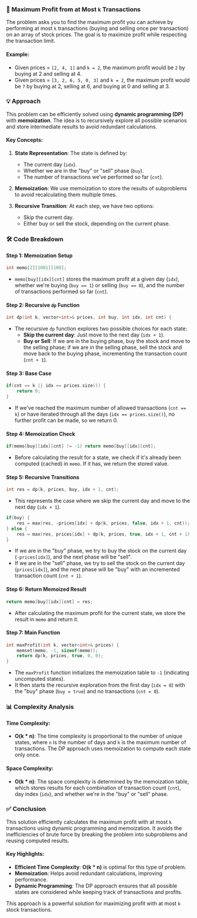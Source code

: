 ### 🌟 Maximum Profit from at Most `k` Transactions

The problem asks you to find the maximum profit you can achieve by performing at most `k` transactions (buying and selling once per transaction) on an array of stock prices. The goal is to maximize profit while respecting the transaction limit.

#### Example:
- Given prices = `[2, 4, 1]` and `k = 2`, the maximum profit would be `2` by buying at 2 and selling at 4.
- Given prices = `[3, 2, 6, 5, 0, 3]` and `k = 2`, the maximum profit would be `7` by buying at 2, selling at 6, and buying at 0 and selling at 3.

### 💡 Approach

This problem can be efficiently solved using **dynamic programming (DP)** with **memoization**. The idea is to recursively explore all possible scenarios and store intermediate results to avoid redundant calculations.

#### Key Concepts:
1. **State Representation**: The state is defined by:
   - The current day (`idx`).
   - Whether we are in the "buy" or "sell" phase (`buy`).
   - The number of transactions we’ve performed so far (`cnt`).

2. **Memoization**: We use memoization to store the results of subproblems to avoid recalculating them multiple times.

3. **Recursive Transition**: At each step, we have two options:
   - Skip the current day.
   - Either buy or sell the stock, depending on the current phase.

### 🛠 Code Breakdown

#### Step 1: Memoization Setup

```cpp
int memo[2][1001][100];
```
- `memo[buy][idx][cnt]` stores the maximum profit at a given day (`idx`), whether we're buying (`buy == 1`) or selling (`buy == 0`), and the number of transactions performed so far (`cnt`).

#### Step 2: Recursive `dp` Function

```cpp
int dp(int k, vector<int>& prices, int buy, int idx, int cnt) {
```
- The recursive `dp` function explores two possible choices for each state:
  - **Skip the current day**: Just move to the next day (`idx + 1`).
  - **Buy or Sell**: If we are in the buying phase, buy the stock and move to the selling phase; if we are in the selling phase, sell the stock and move back to the buying phase, incrementing the transaction count (`cnt + 1`).

#### Step 3: Base Case

```cpp
if(cnt == k || idx == prices.size()) {
    return 0;
}
```
- If we've reached the maximum number of allowed transactions (`cnt == k`) or have iterated through all the days (`idx == prices.size()`), no further profit can be made, so we return 0.

#### Step 4: Memoization Check

```cpp
if(memo[buy][idx][cnt] != -1) return memo[buy][idx][cnt];
```
- Before calculating the result for a state, we check if it's already been computed (cached) in `memo`. If it has, we return the stored value.

#### Step 5: Recursive Transitions

```cpp
int res = dp(k, prices, buy, idx + 1, cnt);
```
- This represents the case where we skip the current day and move to the next day (`idx + 1`).

```cpp
if(buy) {
    res = max(res, -prices[idx] + dp(k, prices, false, idx + 1, cnt));
} else {
    res = max(res, prices[idx] + dp(k, prices, true, idx + 1, cnt + 1));            
}
```
- If we are in the "buy" phase, we try to buy the stock on the current day (`-prices[idx]`), and the next phase will be "sell".
- If we are in the "sell" phase, we try to sell the stock on the current day (`prices[idx]`), and the next phase will be "buy" with an incremented transaction count (`cnt + 1`).

#### Step 6: Return Memoized Result

```cpp
return memo[buy][idx][cnt] = res;
```
- After calculating the maximum profit for the current state, we store the result in `memo` and return it.

#### Step 7: Main Function

```cpp
int maxProfit(int k, vector<int>& prices) {
    memset(memo, -1, sizeof(memo));
    return dp(k, prices, true, 0, 0);
}
```
- The `maxProfit` function initializes the memoization table to `-1` (indicating uncomputed states).
- It then starts the recursive exploration from the first day (`idx = 0`) with the "buy" phase (`buy = true`) and no transactions (`cnt = 0`).

### 📊 Complexity Analysis

#### Time Complexity:
- **O(k * n)**: The time complexity is proportional to the number of unique states, where `n` is the number of days and `k` is the maximum number of transactions. The DP approach uses memoization to compute each state only once.

#### Space Complexity:
- **O(k * n)**: The space complexity is determined by the memoization table, which stores results for each combination of transaction count (`cnt`), day index (`idx`), and whether we're in the "buy" or "sell" phase.

### ✅ Conclusion

This solution efficiently calculates the maximum profit with at most `k` transactions using dynamic programming and memoization. It avoids the inefficiencies of brute force by breaking the problem into subproblems and reusing computed results.

#### Key Highlights:
- **Efficient Time Complexity**: **O(k * n)** is optimal for this type of problem.
- **Memoization**: Helps avoid redundant calculations, improving performance.
- **Dynamic Programming**: The DP approach ensures that all possible states are considered while keeping track of transactions and profits.

This approach is a powerful solution for maximizing profit with at most `k` stock transactions.